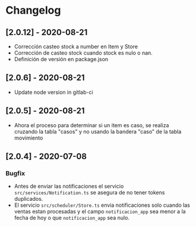 # Changelog

## [2.0.12] - 2020-08-21
- Corrección casteo stock a number en Item y Store
- Corrección de casteo stock cuando stock es nulo o nan.
- Definición de versión en package.json

## [2.0.6] - 2020-08-21
- Update node version in gitlab-ci

## [2.0.5] - 2020-08-21
- Ahora el proceso para determinar si un item es caso, se realiza cruzando la tabla "casos" y no usando la bandera "caso" de la
  tabla movimiento

## [2.0.4] - 2020-07-08

### Bugfix
- Antes de enviar las notificaciones el servicio `src/services/Notification.ts` se asegura de no tener tokens duplicados.
- El servicio `src/scheduler/Store.ts` envia notificaciones solo cuando las ventas estan procesadas y el campo `notificacion_app` sea menor a la fecha de hoy o que `notificacion_app` sea nulo.